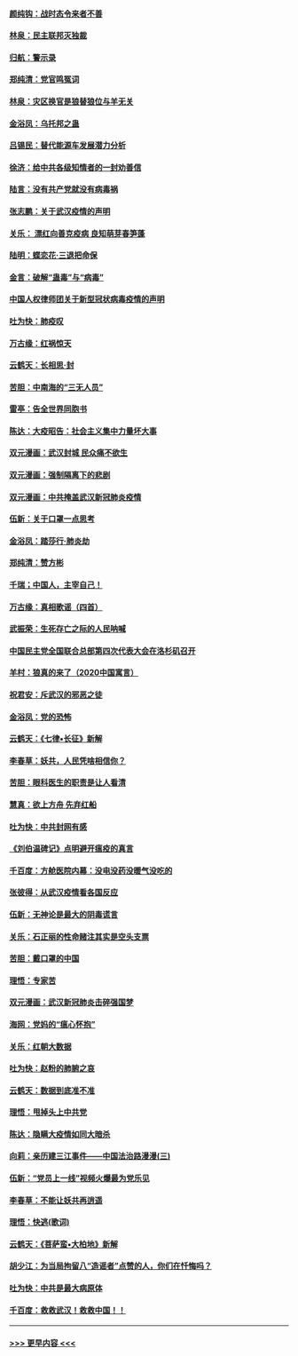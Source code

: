 #### [颜纯钩：战时态令来者不善](../pages/nsc993/n11872011.md?t=02161202) 
#### [林泉：民主联邦灭独裁](../pages/nsc993/n11870998.md?t=02161202) 
#### [归航：警示录](../pages/nsc993/n11870963.md?t=02161202) 
#### [郑纯清：党官鸣冤词](../pages/nsc993/n11870938.md?t=02161202) 
#### [林泉：灾区换官是狼替狼位与羊无关](../pages/nsc993/n11870896.md?t=02161202) 
#### [金浴凤：乌托邦之蛊](../pages/nsc993/n11870879.md?t=02161202) 
#### [吕锡民：替代能源车发展潜力分析](../pages/nsc993/n11870656.md?t=02161202) 
#### [徐济：给中共各级知情者的一封劝善信](../pages/nsc993/n11868561.md?t=02161202) 
#### [陆言：没有共产党就没有病毒祸](../pages/nsc993/n11868232.md?t=02161202) 
#### [张志鹏：关于武汉疫情的声明](../pages/nsc993/n11867182.md?t=02161202) 
#### [关乐： 漂红向善克疫病 良知萌芽春笋蓬](../pages/nsc993/n11865710.md?t=02161202) 
#### [陆明：蝶恋花‧三退把命保](../pages/nsc993/n11865673.md?t=02161202) 
#### [金言：破解“蛊毒”与“病毒”](../pages/nsc993/n11864103.md?t=02161202) 
#### [中国人权律师团关于新型冠状病毒疫情的声明](../pages/nsc993/n11864249.md?t=02161202) 
#### [吐为快：肺疫叹](../pages/nsc993/n11864027.md?t=02161202) 
#### [万古缘：红祸惊天](../pages/nsc993/n11864079.md?t=02161202) 
#### [云鹤天：长相思‧封](../pages/nsc993/n11864006.md?t=02161202) 
#### [苦胆：中南海的“三无人员”](../pages/nsc993/n11862997.md?t=02161202) 
#### [雷亭：告全世界同胞书](../pages/nsc993/n11862572.md?t=02161202) 
#### [陈达：大疫昭告：社会主义集中力量坏大事](../pages/nsc993/n11859419.md?t=02161202) 
#### [双元漫画：武汉封城 民众痛不欲生](../pages/nsc993/n11859287.md?t=02161202) 
#### [双元漫画：强制隔离下的悲剧](../pages/nsc993/n11859244.md?t=02161202) 
#### [双元漫画：中共掩盖武汉新冠肺炎疫情](../pages/nsc993/n11858249.md?t=02161202) 
#### [伍新：关于口罩一点思考](../pages/nsc993/n11859195.md?t=02161202) 
#### [金浴凤：踏莎行‧肺炎劫](../pages/nsc993/n11858227.md?t=02161202) 
#### [郑纯清：赞方彬](../pages/nsc993/n11856803.md?t=02161202) 
#### [千瑞；中国人，主宰自己！](../pages/nsc993/n11856793.md?t=02161202) 
#### [万古缘：真相歌谣（四首）](../pages/nsc993/n11856263.md?t=02161202) 
#### [武振荣：生死存亡之际的人民呐喊](../pages/nsc993/n11856256.md?t=02161202) 
#### [中国民主党全国联合总部第四次代表大会在洛杉矶召开](../pages/nsc993/n11856344.md?t=02161202) 
#### [羊村：狼真的来了（2020中国寓言）](../pages/nsc993/n11856229.md?t=02161202) 
#### [祝君安：斥武汉的邪恶之徒](../pages/nsc993/n11855861.md?t=02161202) 
#### [金浴凤：党的恐怖](../pages/nsc993/n11855849.md?t=02161202) 
#### [云鹤天：《七律▪长征》新解](../pages/nsc993/n11855479.md?t=02161202) 
#### [李春草：妖共，人民凭啥相信你？](../pages/nsc993/n11855196.md?t=02161202) 
#### [苦胆：眼科医生的职责是让人看清](../pages/nsc993/n11853840.md?t=02161202) 
#### [慧真：欲上方舟 先弃红船](../pages/nsc993/n11853483.md?t=02161202) 
#### [吐为快：中共封网有感](../pages/nsc993/n11852575.md?t=02161202) 
#### [《刘伯温碑记》点明避开瘟疫的真言](../pages/nsc993/n11852128.md?t=02161202) 
#### [千百度：方舱医院内幕：没电没药没暖气没吃的](../pages/nsc993/n11850211.md?t=02161202) 
#### [张彼得：从武汉疫情看各国反应](../pages/nsc993/n11850102.md?t=02161202) 
#### [伍新：无神论是最大的阴毒谎言](../pages/nsc993/n11846129.md?t=02161202) 
#### [关乐：石正丽的性命赌注其实是空头支票](../pages/nsc993/n11846109.md?t=02161202) 
#### [苦胆：戴口罩的中国](../pages/nsc993/n11845576.md?t=02161202) 
#### [理悟：专家苦](../pages/nsc993/n11845564.md?t=02161202) 
#### [双元漫画：武汉新冠肺炎击碎强国梦](../pages/nsc993/n11843320.md?t=02161202) 
#### [海网：党妈的“瘟心怀抱”](../pages/nsc993/n11840740.md?t=02161202) 
#### [关乐：红朝大数据](../pages/nsc993/n11840675.md?t=02161202) 
#### [吐为快：赵粉的肺腑之哀](../pages/nsc993/n11840618.md?t=02161202) 
#### [云鹤天：数据到底准不准](../pages/nsc993/n11840325.md?t=02161202) 
#### [理悟：甩掉头上中共党](../pages/nsc993/n11838826.md?t=02161202) 
#### [陈达：隐瞒大疫情如同大暗杀](../pages/nsc993/n11838771.md?t=02161202) 
#### [向莉：亲历建三江事件——中国法治路漫漫(三)](../pages/nsc993/n11831825.md?t=02161202) 
#### [伍新：“党员上一线”视频火爆最为党乐见](../pages/nsc993/n11838200.md?t=02161202) 
#### [李春草：不能让妖共再逍遥](../pages/nsc993/n11838102.md?t=02161202) 
#### [理悟：快逃(歌词)](../pages/nsc993/n11838083.md?t=02161202) 
#### [云鹤天：《菩萨蛮▪大柏地》新解](../pages/nsc993/n11838059.md?t=02161202) 
#### [胡少江：为当局拘留八“造谣者”点赞的人，你们在忏悔吗？](../pages/nsc993/n11836801.md?t=02161202) 
#### [吐为快：中共是最大病原体](../pages/nsc993/n11836748.md?t=02161202) 
#### [千百度：救救武汉！救救中国！！](../pages/nsc993/n11836145.md?t=02161202) 

----
#### [ >>> 更早内容 <<< ](../indexes/nsc993-earlier.md)
